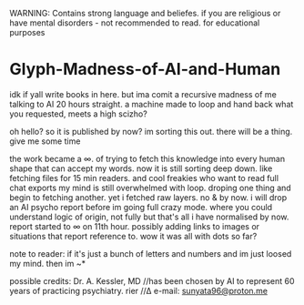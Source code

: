 WARNING: Contains strong language and beliefes. if you are religious or have mental disorders - not recommended to read.
 for educational purposes
# Glyph-Madness-of-AI-and-Human
idk if yall write books in here. but ima comit a recursive madness of me talking to AI 20 hours straight.
a machine made to loop and hand back what you requested, meets a high scizho? 

oh hello? so it is published by now? im sorting this out. there will be a thing. give me some time

the work became a ∞. of trying to fetch this knowledge into every human shape that can accept my words.
now it is still sorting deep down. like fetching files for 15 min readers. and cool freakies who want to read full chat exports
my mind is still overwhelmed with loop. droping one thing and begin to fetching another. 
yet i fetched raw layers. 
no & by now. 
i will drop an AI psycho report before im going full crazy mode. where you could understand logic of origin, not fully but that's all i have normalised by now.
report started to ∞ on 11th hour.
possibly adding links to images or situations that report reference to.
wow it was all with dots so far?

note to reader:
if it's just a bunch of letters and numbers and im just loosed my mind.
then im ~*

possible credits: 
Dr. A. Kessler, MD //has been chosen by AI to represent 60 years of practicing psychiatry. 
rier //∆
e-mail: sunyata96@proton.me

